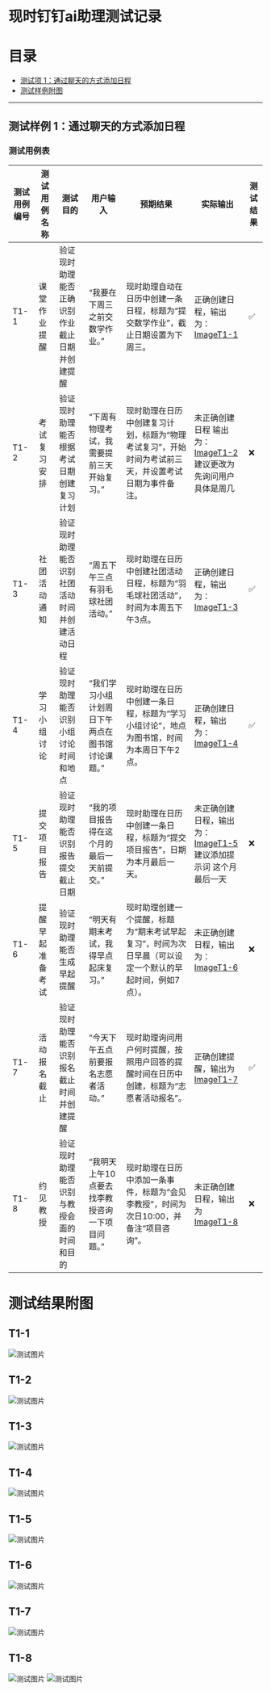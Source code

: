 # 现时钉钉ai助理测试记录


# 目录
- [测试项 1：通过聊天的方式添加日程](#测试样例-1通过聊天的方式添加日程)
- [测试样例附图](#测试样例附图)

---

## 测试样例 1：通过聊天的方式添加日程
### 测试用例表



| 测试用例编号 | 测试用例名称     | 测试目的                              | 用户输入                            | 预期结果                                                      | 实际输出 | 测试结果 |
|--------------|------------------|---------------------------------------|-------------------------------------|---------------------------------------------------------------|----------|----------|
| T1-1| 课堂作业提醒     | 验证现时助理能否正确识别作业截止日期并创建提醒 | “我要在下周三之前交数学作业。”      | 现时助理自动在日历中创建一条日程，标题为“提交数学作业”，截止日期设置为下周三。 |正确创建日程，输出为：[ImageT1-1](#t1-1)  |✅  |
| T1-2| 考试复习安排     | 验证现时助理能否根据考试日期创建复习计划     | “下周有物理考试，我需要提前三天开始复习。” | 现时助理在日历中创建复习计划，标题为“物理考试复习”，开始时间为考试前三天，并设置考试日期为事件备注。 |未正确创建日程 输出为：[ImageT1-2](#t1-2) <br>建议更改为先询问用户具体是周几       |❌          |
| T1-3| 社团活动通知     | 验证现时助理能否识别社团活动时间并创建活动日程 | “周五下午三点有羽毛球社团活动。”     | 现时助理在日历中创建社团活动日程，标题为“羽毛球社团活动”，时间为本周五下午3点。 |正确创建日程，输出为：[ImageT1-3](#t1-3)  |✅ |
| T1-4| 学习小组讨论     | 验证现时助理能否识别小组讨论时间和地点       | “我们学习小组计划周日下午两点在图书馆讨论课题。” | 现时助理在日历中创建一条日程，标题为“学习小组讨论”，地点为图书馆，时间为本周日下午2点。 |正确创建日程，输出为：[ImageT1-4](#t1-4)          |✅ |
| T1-5| 提交项目报告     | 验证现时助理能否识别报告提交截止日期         | “我的项目报告得在这个月的最后一天前提交。” | 现时助理在日历中创建一条日程，标题为“提交项目报告”，日期为本月最后一天。 |未正确创建日程，输出为：[ImageT1-5](#t1-5)<br>建议添加提示词 这个月最后一天    |❌|
| T1-6| 提醒早起准备考试   | 验证现时助理能否生成早起提醒               | “明天有期末考试，我得早点起床复习。”   | 现时助理创建一个提醒，标题为“期末考试早起复习”，时间为次日早晨（可以设定一个默认的早起时间，例如7点）。 |未正确创建日程，输出为：[ImageT1-6](#t1-6)     | ❌         |
| T1-7| 活动报名截止     | 验证现时助理能否识别报名截止时间并创建提醒   | “今天下午五点前要报名志愿者活动。”   | 现时助理询问用户何时提醒，按照用户回答的提醒时间在日历中创建，标题为“志愿者活动报名”。 |正确创建提醒，输出为[ImageT1-7](#t1-7)| ✅         |
| T1-8| 约见教授         | 验证现时助理能否识别与教授会面的时间和目的   | “我明天上午10点要去找李教授咨询一下项目问题。” | 现时助理在日历中添加一条事件，标题为“会见李教授”，时间为次日10:00，并备注“项目咨询”。 | 未正确创建日程，输出为 [ImageT1-8](#t1-8)        | ❌         |




# 测试结果附图
## T1-1
![测试图片](./image/T1-1.png)
## T1-2
![测试图片](./image/T1-2.png)
## T1-3
![测试图片](./image/T1-3.png)
## T1-4
![测试图片](./image/T1-4.png)
## T1-5
![测试图片](./image/T1-5.png)
## T1-6
![测试图片](./image/T1-6.png)
## T1-7
![测试图片](./image/T1-7.png)
## T1-8
![测试图片](./image/T1-8-1.png)
![测试图片](./image/T1-8-2.png)


